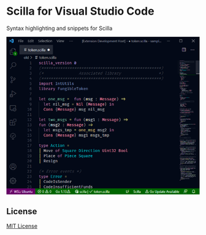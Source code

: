 # Scilla for Visual Studio Code

Syntax highlighting and snippets for Scilla

![hl](screenshot/hl.png)

## License

[MIT License](LICENSE)
